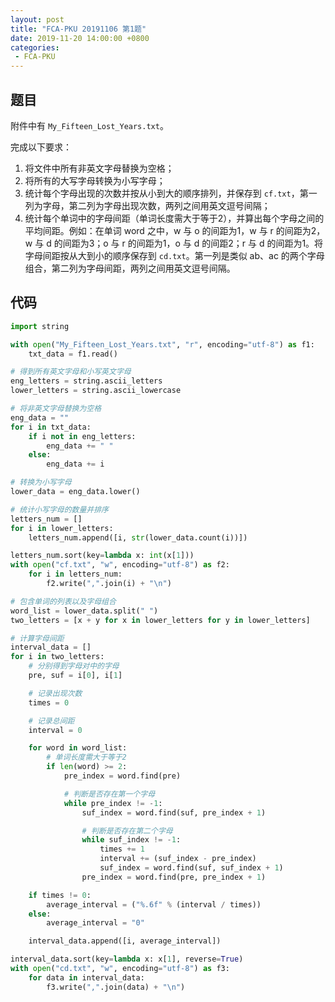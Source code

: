 ```yaml
---
layout: post
title: "FCA-PKU 20191106 第1题"
date: 2019-11-20 14:00:00 +0800
categories: 
 - FCA-PKU
---
```


## 题目

附件中有 `My_Fifteen_Lost_Years.txt`。

<!-- more -->

完成以下要求：
1. 将文件中所有非英文字母替换为空格；
2. 将所有的大写字母转换为小写字母；
3. 统计每个字母出现的次数并按从小到大的顺序排列，并保存到 `cf.txt`，第一列为字母，第二列为字母出现次数，两列之间用英文逗号间隔；
4. 统计每个单词中的字母间距（单词长度需大于等于2），并算出每个字母之间的平均间距。例如：在单词 word 之中，w 与 o 的间距为1，w 与 r 的间距为2，w 与 d 的间距为3；o 与 r 的间距为1，o 与 d 的间距2；r 与 d 的间距为1。将字母间距按从大到小的顺序保存到 `cd.txt`。第一列是类似 ab、ac 的两个字母组合，第二列为字母间距，两列之间用英文逗号间隔。

## 代码

```python
import string

with open("My_Fifteen_Lost_Years.txt", "r", encoding="utf-8") as f1:
    txt_data = f1.read()

# 得到所有英文字母和小写英文字母
eng_letters = string.ascii_letters
lower_letters = string.ascii_lowercase

# 将非英文字母替换为空格
eng_data = ""
for i in txt_data:
    if i not in eng_letters:
        eng_data += " "
    else:
        eng_data += i

# 转换为小写字母
lower_data = eng_data.lower()

# 统计小写字母的数量并排序
letters_num = []
for i in lower_letters:
    letters_num.append([i, str(lower_data.count(i))])

letters_num.sort(key=lambda x: int(x[1]))
with open("cf.txt", "w", encoding="utf-8") as f2:
    for i in letters_num:
        f2.write(",".join(i) + "\n")

# 包含单词的列表以及字母组合
word_list = lower_data.split(" ")
two_letters = [x + y for x in lower_letters for y in lower_letters]

# 计算字母间距
interval_data = []
for i in two_letters:
    # 分别得到字母对中的字母
    pre, suf = i[0], i[1]

    # 记录出现次数
    times = 0

    # 记录总间距
    interval = 0

    for word in word_list:
        # 单词长度需大于等于2
        if len(word) >= 2:
            pre_index = word.find(pre)

            # 判断是否存在第一个字母
            while pre_index != -1:
                suf_index = word.find(suf, pre_index + 1)

                # 判断是否存在第二个字母
                while suf_index != -1:
                    times += 1
                    interval += (suf_index - pre_index)
                    suf_index = word.find(suf, suf_index + 1)
                pre_index = word.find(pre, pre_index + 1)

    if times != 0:
        average_interval = ("%.6f" % (interval / times))
    else:
        average_interval = "0"

    interval_data.append([i, average_interval])

interval_data.sort(key=lambda x: x[1], reverse=True)
with open("cd.txt", "w", encoding="utf-8") as f3:
    for data in interval_data:
        f3.write(",".join(data) + "\n")
```
